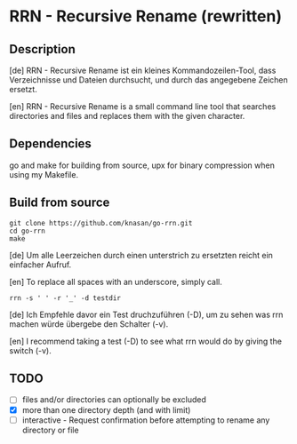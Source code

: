 # RRN - Recursive Rename (rewritten)

## Description

[de] RRN - Recursive Rename ist ein kleines Kommandozeilen-Tool, dass Verzeichnisse und Dateien durchsucht,
und durch das angegebene Zeichen ersetzt.

[en] RRN - Recursive Rename is a small command line tool that searches directories and files and replaces them
with the given character.

## Dependencies

go and make for building from source, upx for binary compression when using my Makefile.

## Build from source

```shell
git clone https://github.com/knasan/go-rrn.git
cd go-rrn
make
```

[de] Um alle Leerzeichen durch einen unterstrich zu ersetzten reicht ein einfacher Aufruf.

[en] To replace all spaces with an underscore, simply call.

`rrn -s ' ' -r '_' -d testdir`

[de] Ich Empfehle davor ein Test druchzuführen (-D), um zu sehen was rrn machen würde übergebe den Schalter (-v).

[en] I recommend taking a test (-D) to see what rrn would do by giving the switch (-v).

## TODO

- [ ] files and/or directories can optionally be excluded
- [x] more than one directory depth (and with limit)
- [ ] interactive - Request confirmation before attempting to rename any directory or file
